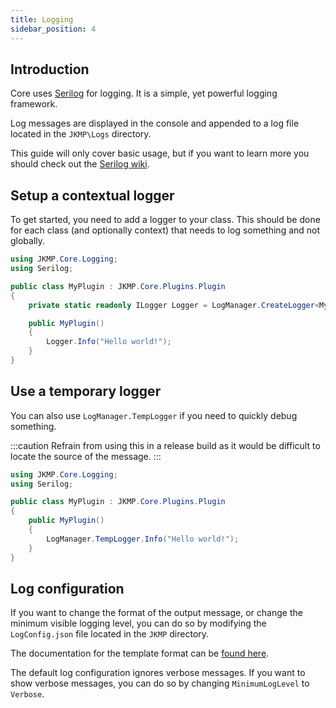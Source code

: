 ```yaml
---
title: Logging
sidebar_position: 4
---
```


## Introduction
Core uses [Serilog](https://serilog.net) for logging. It is a simple, yet powerful logging framework.

Log messages are displayed in the console and appended to a log file located in the ```JKMP\Logs``` directory.

This guide will only cover basic usage, but if you want to learn more you should check out the [Serilog wiki](https://github.com/serilog/serilog/wiki).

## Setup a contextual logger
To get started, you need to add a logger to your class. This should be done for each class (and optionally context) that needs to log something and not globally.

```csharp title=MyPlugin.cs
using JKMP.Core.Logging;
using Serilog;

public class MyPlugin : JKMP.Core.Plugins.Plugin
{
    private static readonly ILogger Logger = LogManager.CreateLogger<MyPlugin>();

    public MyPlugin()
    {
        Logger.Info("Hello world!");
    }
}
```

## Use a temporary logger
You can also use ```LogManager.TempLogger``` if you need to quickly debug something.

:::caution
Refrain from using this in a release build as it would be difficult to locate the source of the message.
:::

```csharp title=MyPlugin.cs
using JKMP.Core.Logging;
using Serilog;

public class MyPlugin : JKMP.Core.Plugins.Plugin
{
    public MyPlugin()
    {
        LogManager.TempLogger.Info("Hello world!");
    }
}
```

## Log configuration
If you want to change the format of the output message, or change the minimum visible logging level, you can do so by modifying the ```LogConfig.json``` file located in the ```JKMP``` directory.

The documentation for the template format can be [found here](https://github.com/serilog/serilog/wiki/Formatting-Output).

The default log configuration ignores verbose messages. If you want to show verbose messages, you can do so by changing ```MinimumLogLevel``` to ```Verbose```.
